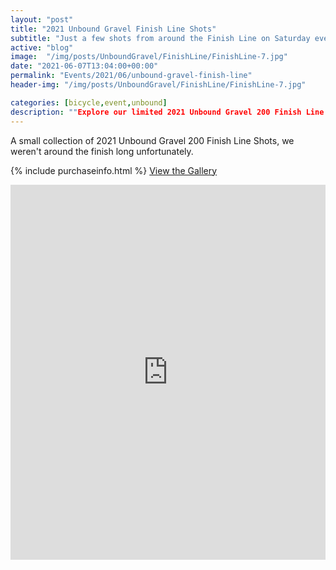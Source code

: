 ```yaml
---
layout: "post"
title: "2021 Unbound Gravel Finish Line Shots"
subtitle: "Just a few shots from around the Finish Line on Saturday evening"
active: "blog"
image:  "/img/posts/UnboundGravel/FinishLine/FinishLine-7.jpg"
date: "2021-06-07T13:04:00+00:00"
permalink: "Events/2021/06/unbound-gravel-finish-line"
header-img: "/img/posts/UnboundGravel/FinishLine/FinishLine-7.jpg"

categories: [bicycle,event,unbound]
description: ""Explore our limited 2021 Unbound Gravel 200 Finish Line photos, capturing the exhilaration of the finish line. Visit the gallery now!""
---
```

A small collection of 2021 Unbound Gravel 200 Finish Line Shots, we weren't around the finish long unfortunately. 

{% include purchaseinfo.html %}
[View the Gallery](https://photos.rainbowmarks.com/2021/Bikes/Unbound-Gravel-2021/2021-Unbound-Gravel-Finish-Line-Shots)

<iframe src="https://photos.rainbowmarks.com/frame/slideshow?key=DvVbwJ&speed=3&transition=fade&autoStart=1&captions=0&navigation=0&playButton=0&randomize=0&transitionSpeed=2" width="100%" height="600" frameborder="no" scrolling="no"></iframe>
